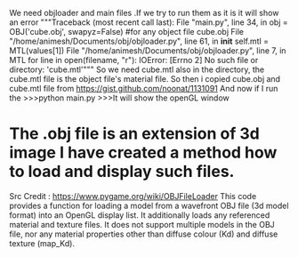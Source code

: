  We need objloader and main files .If we try to run them as it is it will show an error
 """Traceback (most recent call last): 
  File "main.py", line 34, in <module>
    obj = OBJ('cube.obj', swapyz=False) #for any object file cube.obj
  File "/home/animesh/Documents/obj/objloader.py", line 61, in __init__
    self.mtl = MTL(values[1])
  File "/home/animesh/Documents/obj/objloader.py", line 7, in MTL
    for line in open(filename, "r"):
IOError: [Errno 2] No such file or directory: 'cube.mtl'"""
So we need cube.mtl also in the directory, the cube.mtl file is the object file's material file.
So then i copied cube.obj and cube.mtl file from https://gist.github.com/noonat/1131091
And now if I run the >>>python main.py
                     >>>It will show the openGL window

# The .obj file is an extension of 3d image I have created a method how to load and display such files.
Src Credit : https://www.pygame.org/wiki/OBJFileLoader
This code provides a function for loading a model from a wavefront OBJ file (3d model format) into an OpenGL display list. It additionally loads any referenced material and texture files. It does not support multiple models in the OBJ file, nor any material properties other than diffuse colour (Kd) and diffuse texture (map_Kd).
